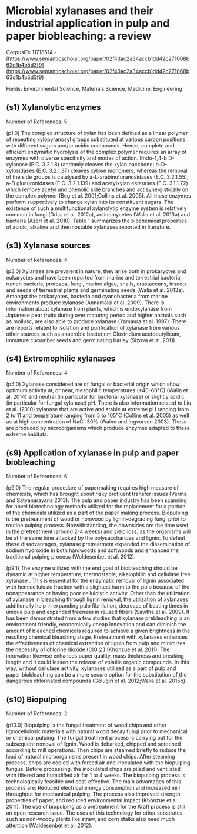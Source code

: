 # Microbial xylanases and their industrial application in pulp and paper biobleaching: a review

CorpusID: 11718514 - [https://www.semanticscholar.org/paper/02f43ac2a34accb1dd42c271068b63d1b4b5d3f9](https://www.semanticscholar.org/paper/02f43ac2a34accb1dd42c271068b63d1b4b5d3f9)

Fields: Environmental Science, Materials Science, Medicine, Engineering

## (s1) Xylanolytic enzymes
Number of References: 5

(p1.0) The complex structure of xylan has been defined as a linear polymer of repeating xylopyranosyl groups substituted at various carbon positions with different sugars and/or acidic compounds. Hence, complete and efficient enzymatic hydrolysis of the complex polymer requires an array of enzymes with diverse specificity and modes of action. Endo-1,4-b D-xylanase (E.C. 3.2.1.8) randomly cleaves the xylan backbone; b-D-xylosidases (E.C. 3.2.1.37) cleaves xylose monomers, whereas the removal of the side groups is catalysed by a-L-arabinofuranosidases (E.C. 3.2.1.55), a-D glucuronidases (E.C. 3.2.1.139) and acetylxylan esterases (E.C. 3.1.1.72) which remove acetyl and phenolic side branches and act synergistically on the complex polymer (Beg et al. 2001;Collins et al. 2005). All these enzymes perform supportively to change xylan into its constituent sugars. The existence of such a multifunctional xylanolytic enzyme system is relatively common in fungi (Driss et al. 2012a), actinomycetes (Walia et al. 2013a) and bacteria (Azeri et al. 2010). Table 1 summarizes the biochemical properties of acidic, alkaline and thermostable xylanases reported in literature.
## (s3) Xylanase sources
Number of References: 4

(p3.0) Xylanase are prevalent in nature, they arise both in prokaryotes and eukaryotes and have been reported from marine and terrestrial bacteria, rumen bacteria, protozoa, fungi, marine algae, snails, crustaceans, insects and seeds of terrestrial plants and germinating seeds (Walia et al. 2013a). Amongst the prokaryotes, bacteria and cyanobacteria from marine environments produce xylanase (Annamalai et al. 2009). There is information about xylanase from plants, which is endoxylanase from Japanese pear fruits during over maturing period and higher animals such as mollusc, are also able to produce xylanase (Yamaura et al. 1997). There are reports related to isolation and purification of xylanase from various other sources such as anaerobic bacterium Clostridium acetobutylicum, immature cucumber seeds and germinating barley (Sizova et al. 2011).
## (s4) Extremophilic xylanases
Number of References: 4

(p4.0) Xylanase considered are of fungal or bacterial origin which show optimum activity at, or near, mesophilic temperatures (*40-60°C) (Walia et al. 2014) and neutral (in particular for bacterial xylanase) or slightly acidic (in particular for fungal xylanase) pH. There is also information related to  Liu et al. (2010) xylanase that are active and stable at extreme pH ranging from 2 to 11 and temperature ranging from 5 to 105°C (Collins et al. 2005) as well as at high concentration of NaCl-30% (Waino and Ingvorsen 2003). These are produced by microorganisms which produce enzymes adapted to these extreme habitats.
## (s9) Application of xylanase in pulp and paper biobleaching
Number of References: 6

(p9.0) The regular procedure of papermaking requires high measure of chemicals, which has brought about risky profluent transfer issues (Verma and Satyanarayana 2013). The pulp and paper industry has been scanning for novel biotechnology methods utilized for the replacement for a portion of the chemicals utilized as a part of the paper making process. Biopulping is the pretreatment of wood or nonwood by lignin-degrading fungi prior to routine pulping process. Notwithstanding, the downsides are the time used in the pretreatment (around 2-4 weeks) and yield loss, as the organisms will be at the same time attacked by the polysaccharides and lignin. To defeat these disadvantages, xylanase pretreatment expanded the dissemination of sodium hydroxide in both hardwoods and softwoods and enhanced the traditional pulping process (Woldesenbet et al. 2012).

(p9.1) The enzyme utilized with the end goal of biobleaching should be dynamic at higher temperature, thermostable, alkalophilic and cellulase free xylanase . This is essential for the enzymatic removal of lignin associated with hemicellulosic fraction with a slightest harm to the pulp because of the nonappearance or having poor cellulolytic activity. Other than the utilization of xylanase in bleaching through lignin removal, the utilization of xylanases additionally help in expanding pulp fibrillation, decrease of beating times in unique pulp and expanded freeness in reused fibers (Savitha et al. 2009). It has been demonstrated from a few studies that xylanase prebleaching is an environment friendly, economically cheap innovation and can diminish the amount of bleached chemicals required to achieve a given brightness in the resulting chemical bleaching stage. Pretreatment with xylanases enhances the effectiveness of chemical extraction of lignin from pulp and minimizes the necessity of chlorine dioxide (ClO 2 ) (Khonzue et al. 2011). The innovation likewise enhances paper quality, mass thickness and breaking length and it could lessen the release of volatile organic compounds. In this way, without cellulase activity, xylanases utilized as a part of pulp and paper biobleaching can be a more secure option for the substitution of the dangerous chlorinated compounds (Golugiri et al. 2012;Walia et al. 2015b).
## (s10) Biopulping
Number of References: 2

(p10.0) Biopulping is the fungal treatment of wood chips and other lignocellulosic materials with natural wood decay fungi prior to mechanical or chemical pulping. The fungal treatment process is carrying out for the subsequent removal of lignin. Wood is debarked, chipped and screened according to mill operations. Then chips are steamed briefly to reduce the load of natural microorganisms present in wood chips. After steaming process, chips are cooled with forced air and inoculated with the biopulping fungus. Before processing, the inoculated chips are piled and ventilated with filtered and humidified air for 1 to 4 weeks. The biopulping process is technologically feasible and cost-effective. The main advantages of this process are: Reduced electrical energy consumption and increased mill throughput for mechanical pulping. The process also improved strength properties of paper, and reduced environmental impact (Khonzue et al. 2011). The use of biopulping as a pretreatment for the Kraft process is still an open research issue. The uses of this technology for other substrates such as non-woody plants like straw, and corn stalks also need much attention (Woldesenbet et al. 2012).
